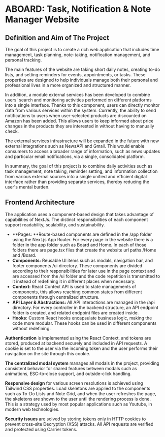 # ABOARD: Task, Notification & Note Manager Website

## Definition and Aim of The Project
The goal of this project is to create a rich web application that includes time management, task planning, note-taking, notification management, and personal tracking.

The main features of the website are taking short daily notes, creating to-do lists, and setting reminders for events, appointments, or tasks. These properties are designed to help individuals manage both their personal and professional lives in a more organized and structured manner.

In addition, a module external services has been developed to combine users' search and monitoring activities performed on different platforms into a single interface. Thanks to this component, users can directly monitor data from various services within the system. Currently, the ability to send notifications to users when user-selected products are discounted on Amazon has been added. This allows users to keep informed about price changes in the products they are interested in without having to manually check.

The external services infrastructure will be expanded in the future with new external integrations such as NewsAPI and Gmail. This would enable consumers to access a broader range of information, such as news updates and particular email notifications, via a single, consolidated platform.

In summary, the goal of this project is to combine daily activities such as task management, note taking, reminder setting, and information collection from various external sources into a single unified and efficient digital interface rather than providing separate services, thereby reducing the user's mental burden.

## Frontend Architecture
The application uses a component-based design that takes advantage of capabilities of NextJs. The distinct responsibilities of each component support readability, scalability, and sustainability.
 
- **Pages: **Route-based components are defined in the /app folder using the Next.js App Router. For every page in the website there is a folder in the app folder such as Board and Home. In each of those folders there are page.tsx files that create the website url paths /Home and /Board.
- **Components:** Reusable UI items such as modals, navigation bar, and footer components /ui directory. These components are divided according to their responsibilities for later use in the page context and are accessed from the /ui folder and the code repetition is transmitted to it instead of redefining it in different places when necessary.
- **Context:** React Context API is used to state managements of components, this allows reaching common states from different components through centralized structure.
- **API Layer & Abstractions:** All API interactions are managed in the /api directory. For every controller in the backend structure, an API endpoint folder is created, and related endpoint files are created inside.
- **Hooks:** Custom React hooks encapsulate business logic, making the code more modular. These hooks can be used in different components without redefining.

**Authentication** is implemented using the React Context, and tokens are stored, produced at backend securely and included in API requests. A cookie is set to the user via the incoming token and the user performs their navigation on the site through this cookie.

**The centralized modal system** manages all modals in the project, providing consistent behavior for shared features between modals such as animations, ESC-to-close support, and outside-click handling.

**Responsive design** for various screen resolutions is achieved using Tailwind CSS properties. Load skeletons are applied to the components such as To-Do Lists and Note Grid, and when the user refreshes the page, the skeletons are shown to the user until the rendering process is done. This is a strategy used by most popular applications such as Youtube, in modern web technologies.

**Security issues** are solved by storing tokens only in HTTP cookies to prevent cross-site Decryption (XSS) attacks. All API requests are verified and protected using Carrier tokens.
